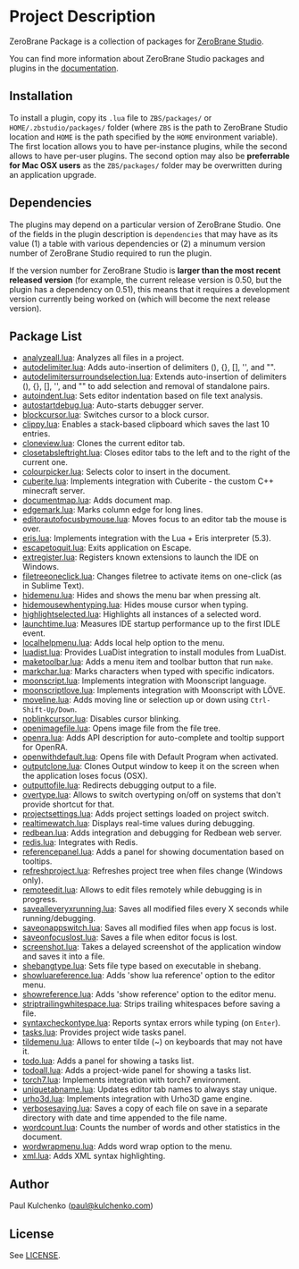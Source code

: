 # Project Description

ZeroBrane Package is a collection of packages for [ZeroBrane Studio](http://studio.zerobrane.com).

You can find more information about ZeroBrane Studio packages and plugins in the [documentation](http://studio.zerobrane.com/doc-plugin.html).

## Installation

To install a plugin, copy its `.lua` file to `ZBS/packages/` or `HOME/.zbstudio/packages/` folder
(where `ZBS` is the path to ZeroBrane Studio location and `HOME` is the path specified by the `HOME` environment variable).
The first location allows you to have per-instance plugins, while the second allows to have per-user plugins.
The second option may also be **preferrable for Mac OSX users** as the `ZBS/packages/` folder may be overwritten during an application upgrade.

## Dependencies

The plugins may depend on a particular version of ZeroBrane Studio.
One of the fields in the plugin description is `dependencies` that may have as its value
(1) a table with various dependencies or (2) a minumum version number of ZeroBrane Studio required to run the plugin.

If the version number for ZeroBrane Studio is **larger than the most recent released version** (for example, the current release version is 0.50, but the plugin has a dependency on 0.51),
this means that it requires a development version currently being worked on (which will become the next release version).

## Package List

* [analyzeall.lua](analyzeall.lua): Analyzes all files in a project.
* [autodelimiter.lua](autodelimiter.lua): Adds auto-insertion of delimiters (), {}, [], '', and "".
* [autodelimitersurroundselection.lua](autodelimitersurroundselection.lua): Extends auto-insertion of delimiters (), {}, [], '', and "" to add selection and removal of standalone pairs.
* [autoindent.lua](autoindent.lua): Sets editor indentation based on file text analysis.
* [autostartdebug.lua](autostartdebug.lua): Auto-starts debugger server.
* [blockcursor.lua](blockcursor.lua): Switches cursor to a block cursor.
* [clippy.lua](clippy.lua): Enables a stack-based clipboard which saves the last 10 entries.
* [cloneview.lua](cloneview.lua): Clones the current editor tab.
* [closetabsleftright.lua](closetabsleftright.lua): Closes editor tabs to the left and to the right of the current one.
* [colourpicker.lua](colourpicker.lua): Selects color to insert in the document.
* [cuberite.lua](cuberite.lua): Implements integration with Cuberite - the custom C++ minecraft server.
* [documentmap.lua](documentmap.lua): Adds document map.
* [edgemark.lua](edgemark.lua): Marks column edge for long lines.
* [editorautofocusbymouse.lua](editorautofocusbymouse.lua): Moves focus to an editor tab the mouse is over.
* [eris.lua](eris.lua): Implements integration with the Lua + Eris interpreter (5.3).
* [escapetoquit.lua](escapetoquit.lua): Exits application on Escape.
* [extregister.lua](extregister.lua): Registers known extensions to launch the IDE on Windows.
* [filetreeoneclick.lua](filetreeoneclick.lua): Changes filetree to activate items on one-click (as in Sublime Text).
* [hidemenu.lua](hidemenu.lua): Hides and shows the menu bar when pressing alt.
* [hidemousewhentyping.lua](hidemousewhentyping.lua): Hides mouse cursor when typing.
* [highlightselected.lua](highlightselected.lua): Highlights all instances of a selected word.
* [launchtime.lua](launchtime.lua): Measures IDE startup performance up to the first IDLE event.
* [localhelpmenu.lua](localhelpmenu.lua): Adds local help option to the menu.
* [luadist.lua](luadist.lua): Provides LuaDist integration to install modules from LuaDist.
* [maketoolbar.lua](maketoolbar.lua): Adds a menu item and toolbar button that run `make`.
* [markchar.lua](markchar.lua): Marks characters when typed with specific indicators.
* [moonscript.lua](moonscript.lua): Implements integration with Moonscript language.
* [moonscriptlove.lua](moonscriptlove.lua): Implements integration with Moonscript with LÖVE.
* [moveline.lua](moveline.lua): Adds moving line or selection up or down using `Ctrl-Shift-Up/Down`.
* [noblinkcursor.lua](noblinkcursor.lua): Disables cursor blinking.
* [openimagefile.lua](openimagefile.lua): Opens image file from the file tree.
* [openra.lua](openra.lua): Adds API description for auto-complete and tooltip support for OpenRA.
* [openwithdefault.lua](openwithdefault.lua): Opens file with Default Program when activated.
* [outputclone.lua](outputclone.lua): Clones Output window to keep it on the screen when the application loses focus (OSX).
* [outputtofile.lua](outputtofile.lua): Redirects debugging output to a file.
* [overtype.lua](overtype.lua): Allows to switch overtyping on/off on systems that don't provide shortcut for that.
* [projectsettings.lua](projectsettings.lua): Adds project settings loaded on project switch.
* [realtimewatch.lua](realtimewatch.lua): Displays real-time values during debugging.
* [redbean.lua](redbean.lua): Adds integration and debugging for Redbean web server.
* [redis.lua](redis.lua): Integrates with Redis.
* [referencepanel.lua](referencepanel.lua): Adds a panel for showing documentation based on tooltips.
* [refreshproject.lua](refreshproject.lua): Refreshes project tree when files change (Windows only).
* [remoteedit.lua](remoteedit.lua): Allows to edit files remotely while debugging is in progress.
* [savealleveryxrunning.lua](savealleveryxrunning.lua): Saves all modified files every X seconds while running/debugging.
* [saveonappswitch.lua](saveonappswitch.lua): Saves all modified files when app focus is lost.
* [saveonfocuslost.lua](saveonfocuslost.lua): Saves a file when editor focus is lost.
* [screenshot.lua](screenshot.lua): Takes a delayed screenshot of the application window and saves it into a file.
* [shebangtype.lua](shebangtype.lua): Sets file type based on executable in shebang.
* [showluareference.lua](showluareference.lua): Adds 'show lua reference' option to the editor menu.
* [showreference.lua](showreference.lua): Adds 'show reference' option to the editor menu.
* [striptrailingwhitespace.lua](striptrailingwhitespace.lua): Strips trailing whitespaces before saving a file.
* [syntaxcheckontype.lua](syntaxcheckontype.lua): Reports syntax errors while typing (on `Enter`).
* [tasks.lua](tasks.lua): Provides project wide tasks panel.
* [tildemenu.lua](tildemenu.lua): Allows to enter tilde (~) on keyboards that may not have it.
* [todo.lua](todo.lua): Adds a panel for showing a tasks list.
* [todoall.lua](todoall.lua): Adds a project-wide panel for showing a tasks list.
* [torch7.lua](torch7.lua): Implements integration with torch7 environment.
* [uniquetabname.lua](uniquetabname.lua): Updates editor tab names to always stay unique.
* [urho3d.lua](urho3d.lua): Implements integration with Urho3D game engine.
* [verbosesaving.lua](verbosesaving.lua): Saves a copy of each file on save in a separate directory with date and time appended to the file name.
* [wordcount.lua](wordcount.lua): Counts the number of words and other statistics in the document.
* [wordwrapmenu.lua](wordwrapmenu.lua): Adds word wrap option to the menu.
* [xml.lua](xml.lua): Adds XML syntax highlighting.

## Author

Paul Kulchenko (paul@kulchenko.com)

## License

See [LICENSE](LICENSE).
